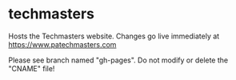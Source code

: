 # techmasters
Hosts the Techmasters website. Changes go live immediately at https://www.patechmasters.com

Please see branch named "gh-pages". Do not modify or delete the "CNAME" file!
